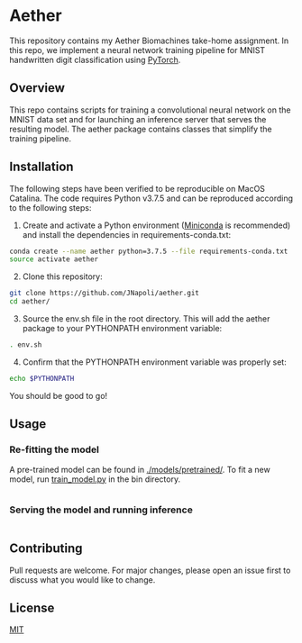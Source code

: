 # Aether
This repository contains my Aether Biomachines take-home assignment. In this
repo, we implement a neural network training pipeline for MNIST handwritten
digit classification using [PyTorch](https://pytorch.org/).

## Overview

This repo contains scripts for training a convolutional neural
network on the MNIST data set and for launching an inference server that
serves the resulting model. The aether package contains
classes that simplify the training pipeline.

## Installation

The following steps have been verified to be reproducible on MacOS Catalina.
The code requires Python v3.7.5 and can be reproduced according to the following
steps:

1. Create and activate a Python environment ([Miniconda](https://docs.conda.io/en/latest/miniconda.html)
 is recommended) and install the dependencies in requirements-conda.txt:

```bash
conda create --name aether python=3.7.5 --file requirements-conda.txt
source activate aether
```

2. Clone this repository:
```bash
git clone https://github.com/JNapoli/aether.git
cd aether/
```

3. Source the env.sh file in the root directory. This will add the aether
package to your PYTHONPATH environment variable:
```bash
. env.sh
```

4. Confirm that the PYTHONPATH environment variable was properly set:
```bash
echo $PYTHONPATH
```

You should be good to go!

## Usage

### Re-fitting the model

A pre-trained model can be found in [./models/pretrained/](./models/pretrained/).
To fit a new model, run [train_model.py](./bin/train_model.py) in the bin directory.
```bash
```

### Serving the model and running inference

```bash
```

## Contributing
Pull requests are welcome. For major changes, please open an issue first to
discuss what you would like to change.


## License
[MIT](https://choosealicense.com/licenses/mit/)
